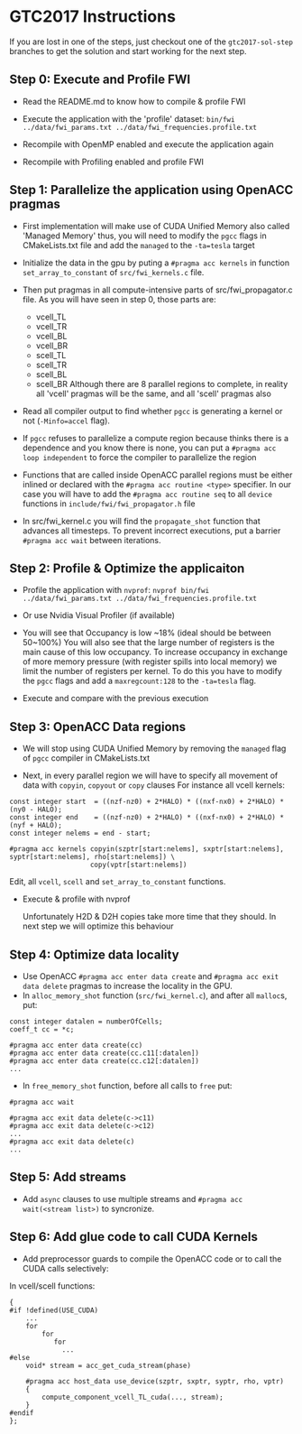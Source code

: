 # GTC2017 Instructions

If you are lost in one of the steps, just checkout one of the `gtc2017-sol-step` branches to get the solution and start working for the next step.

## Step 0: Execute and Profile FWI
- Read the README.md to know how to compile & profile FWI

- Execute the application with the 'profile' dataset:
  `bin/fwi ../data/fwi_params.txt ../data/fwi_frequencies.profile.txt`

- Recompile with OpenMP enabled and execute the application again

- Recompile with Profiling enabled and profile FWI

## Step 1: Parallelize the application using OpenACC pragmas

- First implementation will make use of CUDA Unified Memory also called 'Managed Memory' thus, you will need to modify the `pgcc` flags in CMakeLists.txt file and add the `managed` to the `-ta=tesla` target

- Initialize the data in the gpu by puting a `#pragma acc kernels` in function `set_array_to_constant` of `src/fwi_kernels.c` file.

- Then put pragmas in all compute-intensive parts of src/fwi_propagator.c file.
  As you will have seen in step 0, those parts are:
   - vcell_TL
   - vcell_TR
   - vcell_BL
   - vcell_BR
   - scell_TL
   - scell_TR
   - scell_BL
   - scell_BR
  Although there are 8 parallel regions to complete, in reality all 'vcell' pragmas will be the same, and all 'scell' pragmas also

- Read all compiler output to find whether `pgcc` is generating a kernel or not (`-Minfo=accel` flag).

- If `pgcc` refuses to parallelize a compute region because thinks there is a dependence and you know there is none, you can put a `#pragma acc loop independent` to force the compiler to parallelize the region

- Functions that are called inside OpenACC parallel regions must be either inlined or declared with the `#pragma acc routine <type>` specifier.
  In our case you will have to add the `#pragma acc routine seq` to all `device` functions in `include/fwi/fwi_propagator.h` file

- In src/fwi_kernel.c you will find the `propagate_shot` function that advances all timesteps.
  To prevent incorrect executions, put a barrier `#pragma acc wait` between iterations.

## Step 2: Profile & Optimize the applicaiton

- Profile the application with `nvprof`:
  `nvprof bin/fwi ../data/fwi_params.txt ../data/fwi_frequencies.profile.txt`

- Or use Nvidia Visual Profiler (if available)

- You will see that Occupancy is low ~18% (ideal should be between 50~100%)
  You will also see that the large number of registers is the main cause of this low occupancy.
  To increase occupancy in exchange of more memory pressure (with register spills into local memory) we limit the number of registers per kernel.
  To do this you have to modify the `pgcc` flags and add a `maxregcount:128` to the `-ta=tesla` flag.

- Execute and compare with the previous execution

## Step 3: OpenACC Data regions

- We will stop using CUDA Unified Memory by removing the `managed` flag of `pgcc` compiler in CMakeLists.txt

- Next, in every parallel region we will have to specify all movement of data with `copyin`, `copyout` or `copy` clauses
  For instance all vcell kernels:
```
const integer start  = ((nzf-nz0) + 2*HALO) * ((nxf-nx0) + 2*HALO) * (ny0 - HALO);
const integer end    = ((nzf-nz0) + 2*HALO) * ((nxf-nx0) + 2*HALO) * (nyf + HALO);
const integer nelems = end - start;

#pragma acc kernels copyin(szptr[start:nelems], sxptr[start:nelems], syptr[start:nelems], rho[start:nelems]) \
                    copy(vptr[start:nelems])
```
  Edit, all `vcell`, `scell` and `set_array_to_constant` functions.

- Execute & profile with nvprof

  Unfortunately H2D & D2H copies take more time that they should. In next step we will optimize this behaviour

## Step 4: Optimize data locality

- Use OpenACC `#pragma acc enter data create` and `#pragma acc exit data delete` pragmas to increase the locality in the GPU.
- In `alloc_memory_shot` function (`src/fwi_kernel.c`), and after all `malloc`s, put:

```
const integer datalen = numberOfCells;
coeff_t cc = *c;

#pragma acc enter data create(cc)
#pragma acc enter data create(cc.c11[:datalen])
#pragma acc enter data create(cc.c12[:datalen])
...
```
- In `free_memory_shot` function, before all calls to `free` put:
```
#pragma acc wait

#pragma acc exit data delete(c->c11)
#pragma acc exit data delete(c->c12)
...
#pragma acc exit data delete(c)
...
```
## Step 5: Add streams

- Add `async` clauses to use multiple streams and `#pragma acc wait(<stream list>)` to syncronize.


## Step 6: Add glue code to call CUDA Kernels

- Add preprocessor guards to compile the OpenACC code or to call the CUDA calls selectively:

In vcell/scell functions:
```
{
#if !defined(USE_CUDA)
    ...
    for
        for
           for
             ...
#else
    void* stream = acc_get_cuda_stream(phase)

    #pragma acc host_data use_device(szptr, sxptr, syptr, rho, vptr)
    {
        compute_component_vcell_TL_cuda(..., stream);
    }
#endif
};
```

